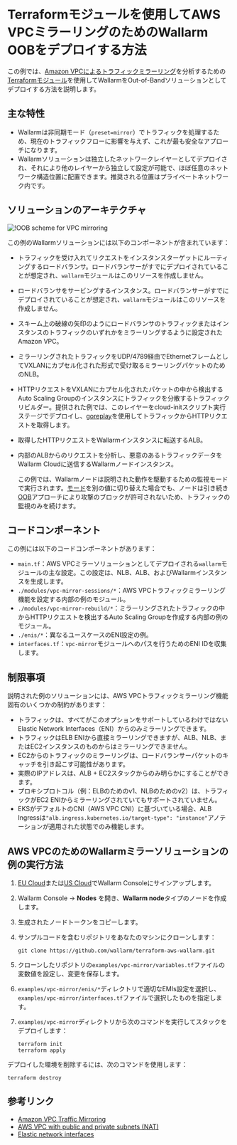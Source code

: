 # Terraformモジュールを使用してAWS VPCミラーリングのためのWallarm OOBをデプロイする方法

この例では、[Amazon VPCによるトラフィックミラーリング](https://docs.aws.amazon.com/vpc/latest/mirroring/what-is-traffic-mirroring.html)を分析するための[Terraformモジュール](https://registry.terraform.io/modules/wallarm/wallarm/aws/)を使用してWallarmをOut-of-Bandソリューションとしてデプロイする方法を説明します。

## 主な特性

* Wallarmは非同期モード（`preset=mirror`）でトラフィックを処理するため、現在のトラフィックフローに影響を与えず、これが最も安全なアプローチになります。
* Wallarmソリューションは独立したネットワークレイヤーとしてデプロイされ、それにより他のレイヤーから独立して設定が可能で、ほぼ任意のネットワーク構造位置に配置できます。推奨される位置はプライベートネットワーク内です。

## ソリューションのアーキテクチャ

![!OOB scheme for VPC mirroring](https://github.com/wallarm/terraform-aws-wallarm/blob/main/images/wallarm-for-traffic-mirrored-by-vpc.png?raw=true)

この例のWallarmソリューションには以下のコンポーネントが含まれています：

* トラフィックを受け入れてリクエストをインスタンスターゲットにルーティングするロードバランサ。ロードバランサーがすでにデプロイされていることが想定され、`wallarm`モジュールはこのリソースを作成しません。
* ロードバランサをサービングするインスタンス。ロードバランサーがすでにデプロイされていることが想定され、`wallarm`モジュールはこのリソースを作成しません。
* スキーム上の破線の矢印のようにロードバランサのトラフィックまたはインスタンスのトラフィックのいずれかをミラーリングするように設定されたAmazon VPC。
* ミラーリングされたトラフィックをUDP/4789経由でEthernetフレームとしてVXLANにカプセル化された形式で受け取るミラーリングパケットのためのNLB。
* HTTPリクエストをVXLANにカプセル化されたパケットの中から検出するAuto Scaling Groupのインスタンスにトラフィックを分散するトラフィックリビルダー。提供された例では、このレイヤーをcloud-initスクリプト実行ステージでデプロイし、[goreplay](https://github.com/buger/goreplay)を使用してトラフィックからHTTPリクエストを取得します。
* 取得したHTTPリクエストをWallarmインスタンスに転送するALB。
* 内部のALBからのリクエストを分析し、悪意のあるトラフィックデータをWallarm Cloudに送信するWallarmノードインスタンス。

    この例では、Wallarmノードは説明された動作を駆動するための監視モードで実行されます。[モード](https://docs.wallarm.com/admin-en/configure-wallarm-mode/)を別の値に切り替えた場合でも、ノードは引き続き[OOB](https://docs.wallarm.com/installation/oob/overview/#advantages-and-limitations)アプローチにより攻撃のブロックが許可されないため、トラフィックの監視のみを続けます。

## コードコンポーネント

この例には以下のコードコンポーネントがあります：

* `main.tf`：AWS VPCミラーソリューションとしてデプロイされる`wallarm`モジュールの主な設定。この設定は、NLB、ALB、およびWallarmインスタンスを生成します。
* `./modules/vpc-mirror-sessions/*`：AWS VPCトラフィックミラーリング機能を設定する内部の例のモジュール。
* `./modules/vpc-mirror-rebuild/*`：ミラーリングされたトラフィックの中からHTTPリクエストを検出するAuto Scaling Groupを作成する内部の例のモジュール。
* `./enis/*`：異なるユースケースのENI設定の例。
* `interfaces.tf`：`vpc-mirror`モジュールへのパスを行うためのENI IDを収集します。

## 制限事項

説明された例のソリューションには、AWS VPCトラフィックミラーリング機能固有のいくつかの制約があります：

* トラフィックは、すべてがこのオプションをサポートしているわけではないElastic Network Interfaces（ENI）からのみミラーリングできます。
* トラフィックはELB ENIから直接ミラーリングできますが、ALB、NLB、またはEC2インスタンスのものからはミラーリングできません。
* EC2からのトラフィックのミラーリングは、ロードバランサーパケットのキャッチを引き起こす可能性があります。
* 実際のIPアドレスは、ALB + EC2スタックからのみ明らかにすることができます。
* プロキシプロトコル（例：ELBのためのv1、NLBのためのv2）は、トラフィックがEC2 ENIからミラーリングされていてもサポートされていません。
* EKSがデフォルトのCNI（AWS VPC CNI）に基づいている場合、ALB Ingressは`"alb.ingress.kubernetes.io/target-type": "instance"`アノテーションが適用された状態でのみ機能します。

## AWS VPCのためのWallarmミラーソリューションの例の実行方法

1. [EU Cloud](https://my.wallarm.com/nodes)または[US Cloud](https://us1.my.wallarm.com/nodes)でWallarm Consoleにサインアップします。
1. Wallarm Console → **Nodes** を開き、**Wallarm node**タイプのノードを作成します。
1. 生成されたノードトークンをコピーします。
1. サンプルコードを含むリポジトリをあなたのマシンにクローンします：

    ```
    git clone https://github.com/wallarm/terraform-aws-wallarm.git
    ```
1. クローンしたリポジトリの`examples/vpc-mirror/variables.tf`ファイルの変数値を設定し、変更を保存します。
1. `examples/vpc-mirror/enis/*`ディレクトリで適切なEMIs設定を選択し、`examples/vpc-mirror/interfaces.tf`ファイルで選択したものを指定します。
1. `examples/vpc-mirror`ディレクトリから次のコマンドを実行してスタックをデプロイします：

    ```
    terraform init
    terraform apply
    ```

デプロイした環境を削除するには、次のコマンドを使用します：

```
terraform destroy
```

## 参考リンク

* [Amazon VPC Traffic Mirroring](https://docs.aws.amazon.com/vpc/latest/mirroring/what-is-traffic-mirroring.html)
* [AWS VPC with public and private subnets (NAT)](https://docs.aws.amazon.com/vpc/latest/userguide/VPC_Scenario2.html)
* [Elastic network interfaces](https://docs.aws.amazon.com/AWSEC2/latest/UserGuide/using-eni.html)
